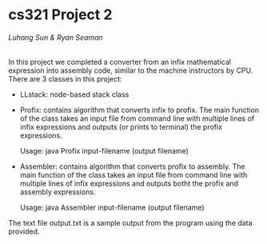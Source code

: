 # cs321 Project 2
###### Luhang Sun & Ryan Seaman 

In this project we completed a converter from an infix mathematical expression into assembly code, similar to the machine instructors by CPU. There are 3 classes in this project:
- LLstack: node-based stack class
- Profix: contains algorithm that converts infix to profix. The main function of the class takes an input file from command line with multiple lines of infix expressions and outputs (or prints to terminal) the profix expressions.
  
  Usage: java Profix input-filename (output filename)
- Assembler: contains algorithm that converts profix to assembly. The main function of the class takes an input file from command line with multiple lines of infix expressions and outputs botht the profix and assembly expressions. 
  
  Usage: java Assembler input-filename (output filename)
  
The text file output.txt is a sample output from the program using the data provided. 

